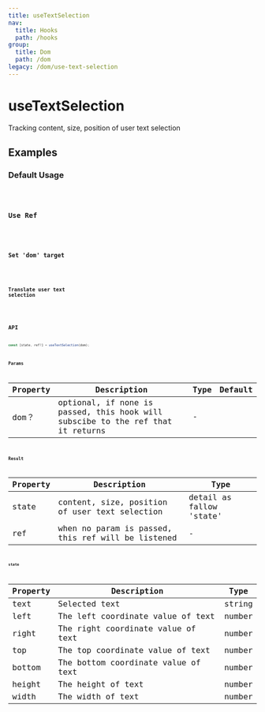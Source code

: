 ```yaml
---
title: useTextSelection
nav:
  title: Hooks
  path: /hooks
group:
  title: Dom
  path: /dom
legacy: /dom/use-text-selection
---
```


# useTextSelection

Tracking content, size, position of user text selection

## Examples

### Default Usage

<code src="./demo/demo1.tsx" />

### Use Ref

<code src="./demo/demo4.tsx" />

### Set 'dom'  target

<code src="./demo/demo2.tsx" />

### Translate user text selection

<code src="./demo/demo3.tsx" />

## API

``` typescript
const [state, ref?] = useTextSelection(dom);
```

### Params

| Property | Description | Type | Default |
|-----|-----|-----|-----|
| dom？ | optional, if none is passed, this hook will subscibe to the ref that it returns | - |

### Result

| Property | Description                                         | Type                 |
|----------|------------------------------------------|------------|
| state  | content, size, position of user text selection | detail as fallow 'state' |
| ref     | when no param is passed, this ref will be listened      | -        |

#### state

| Property | Description | Type |
|-----|-----|-----|
| text | Selected text | string |
| left | The left coordinate value of text | number |
| right | The right coordinate value of text | number |
| top |  The top coordinate value of text | number |
| bottom | The bottom coordinate value of text | number |
| height | The height of text | number |
| width | The width of text | number |
